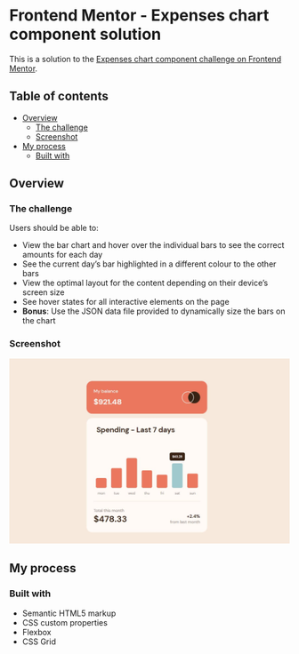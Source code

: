 # Frontend Mentor - Expenses chart component solution

This is a solution to the [Expenses chart component challenge on Frontend Mentor](https://www.frontendmentor.io/challenges/expenses-chart-component-e7yJBUdjwt). 

## Table of contents

- [Overview](#overview)
  - [The challenge](#the-challenge)
  - [Screenshot](#screenshot)  
- [My process](#my-process)
  - [Built with](#built-with)
  


## Overview

### The challenge

Users should be able to:

- View the bar chart and hover over the individual bars to see the correct amounts for each day
- See the current day’s bar highlighted in a different colour to the other bars
- View the optimal layout for the content depending on their device’s screen size
- See hover states for all interactive elements on the page
- **Bonus**: Use the JSON data file provided to dynamically size the bars on the chart

### Screenshot

![](./screenshot.jpg)


## My process

### Built with

- Semantic HTML5 markup
- CSS custom properties
- Flexbox
- CSS Grid

